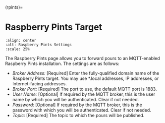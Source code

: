 (rpints)=

# Raspberry Pints Target

```{image} rpints.png
:align: center
:alt: Raspberry Pints Settings
:scale: 25%
```

The Raspberry Pints page allows you to forward pours to an MQTT-enabled Raspberry Pints installation.  The settings are as follows:

- *Broker Address:* \[Required\] Enter the fully-qualified domain name of the Raspberry Pints target.  You may use \*.local addresses, IP addresses, or Internet-facing addresses.
- *Broker Port:* \[Required\] The port to use, the default MQTT port is 1883.
- *User Name:* \[Optional\] If required by the MQTT broker, this is the user name by which you will be authenticated. Clear if not needed.
- *Password:* \[Optional\] If required by the MQTT broker, this is the password with which you will be authenticated. Clear if not needed.
- *Topic:* \[Required\] The topic to which the pours will be published.
